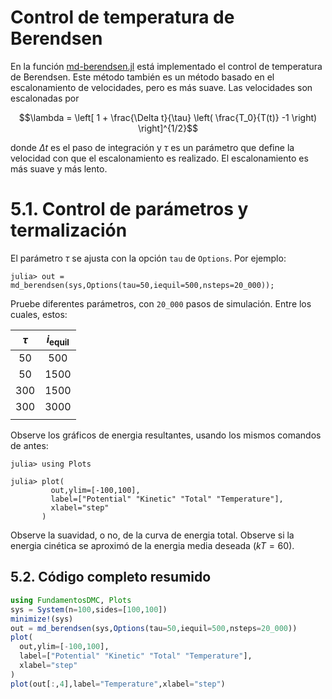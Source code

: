 
# Control de temperatura de Berendsen

En la función [md-berendsen.jl](https://github.com/m3g/FundamentosDMC.jl/blob/master/src/md-berendsen.jl) está implementado el control de temperatura
de Berendsen. Este método también es un método basado en el
escalonamiento de velocidades, pero es más suave. Las velocidades son
escalonadas por

$$\lambda = \left[  
1 + \frac{\Delta t}{\tau} \left(
\frac{T_0}{T(t)} -1
\right)
\right]^{1/2}$$

donde $\Delta t$ es el paso de integración y $\tau$ es un parámetro que
define la velocidad con que el escalonamiento es realizado. El
escalonamiento es más suave y más lento. 

# 5.1. Control de parámetros y termalización  

El parámetro $\tau$ se ajusta con la opción `tau` de `Options`. Por ejemplo:

```julia-repl
julia> out = md_berendsen(sys,Options(tau=50,iequil=500,nsteps=20_000));

```

Pruebe diferentes parámetros, con `20_000` pasos de simulación. Entre los cuales, estos: 

| $\tau$ |  $i_{\mathrm{equil}}$ | 
|:------:|:---------------------:|
|   50   |  500 |
|   50   |  1500|
|  300   |  1500|
|  300   |  3000|
|        |      |

Observe los gráficos de energia resultantes, usando los mismos comandos de antes:
```julia-repl
julia> using Plots

julia> plot(
         out,ylim=[-100,100],
         label=["Potential" "Kinetic" "Total" "Temperature"],
         xlabel="step"
       )
```

Observe la suavidad, o no, de la curva de energia total. Observe si la
energia cinética se aproximó de la energia media deseada ($kT=60$).

## 5.2. Código completo resumido

```julia
using FundamentosDMC, Plots
sys = System(n=100,sides=[100,100])
minimize!(sys)
out = md_berendsen(sys,Options(tau=50,iequil=500,nsteps=20_000))
plot(
  out,ylim=[-100,100],
  label=["Potential" "Kinetic" "Total" "Temperature"],
  xlabel="step"
)
plot(out[:,4],label="Temperature",xlabel="step")
```


